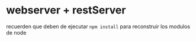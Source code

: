 # webserver + restServer

recuerden que deben de ejecutar ```npm install``` para reconstruir los modulos de node